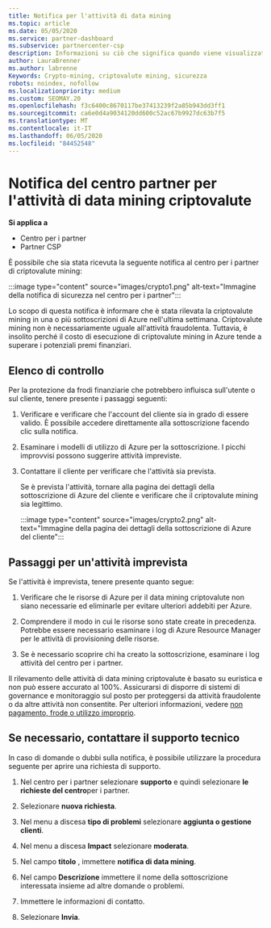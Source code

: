 ```yaml
---
title: Notifica per l'attività di data mining
ms.topic: article
ms.date: 05/05/2020
ms.service: partner-dashboard
ms.subservice: partnercenter-csp
description: Informazioni su ciò che significa quando viene visualizzata una notifica relativa al potenziale data mining criptovalute (o Crypto mining) in una o più sottoscrizioni di Azure.
author: LauraBrenner
ms.author: labrenne
Keywords: Crypto-mining, criptovalute mining, sicurezza
robots: noindex, nofollow
ms.localizationpriority: medium
ms.custom: SEOMAY.20
ms.openlocfilehash: f3c6400c8670117be37413239f2a85b943dd3ff1
ms.sourcegitcommit: ca6e0d4a9034120dd600c52ac67b9927dc63b7f5
ms.translationtype: MT
ms.contentlocale: it-IT
ms.lasthandoff: 06/05/2020
ms.locfileid: "84452548"
---
```

# <a name="partner-center-notification-for-cryptocurrency-mining-activity"></a>Notifica del centro partner per l'attività di data mining criptovalute

**Si applica a**

-  Centro per i partner
-  Partner CSP

È possibile che sia stata ricevuta la seguente notifica al centro per i partner di criptovalute mining:

:::image type="content" source="images/crypto1.png" alt-text="Immagine della notifica di sicurezza nel centro per i partner":::

Lo scopo di questa notifica è informare che è stata rilevata la criptovalute mining in una o più sottoscrizioni di Azure nell'ultima settimana. Criptovalute mining non è necessariamente uguale all'attività fraudolenta. Tuttavia, è insolito perché il costo di esecuzione di criptovalute mining in Azure tende a superare i potenziali premi finanziari.

## <a name="checklist"></a>Elenco di controllo

Per la protezione da frodi finanziarie che potrebbero influisca sull'utente o sul cliente, tenere presente i passaggi seguenti:

1. Verificare e verificare che l'account del cliente sia in grado di essere valido. È possibile accedere direttamente alla sottoscrizione facendo clic sulla notifica.

2. Esaminare i modelli di utilizzo di Azure per la sottoscrizione. I picchi improvvisi possono suggerire attività impreviste.

3. Contattare il cliente per verificare che l'attività sia prevista.

   Se è prevista l'attività, tornare alla pagina dei dettagli della sottoscrizione di Azure del cliente e verificare che il criptovalute mining sia legittimo.

   :::image type="content" source="images/crypto2.png" alt-text="Immagine della pagina dei dettagli della sottoscrizione di Azure del cliente":::

## <a name="steps-for-unexpected-activity"></a>Passaggi per un'attività imprevista

Se l'attività è imprevista, tenere presente quanto segue:

1. Verificare che le risorse di Azure per il data mining criptovalute non siano necessarie ed eliminarle per evitare ulteriori addebiti per Azure.

2. Comprendere il modo in cui le risorse sono state create in precedenza. Potrebbe essere necessario esaminare i log di Azure Resource Manager per le attività di provisioning delle risorse.

3. Se è necessario scoprire chi ha creato la sottoscrizione, esaminare i log attività del centro per i partner.

Il rilevamento delle attività di data mining criptovalute è basato su euristica e non può essere accurato al 100%. Assicurarsi di disporre di sistemi di governance e monitoraggio sul posto per proteggersi da attività fraudolente o da altre attività non consentite. Per ulteriori informazioni, vedere [non pagamento, frode o utilizzo improprio](https://docs.microsoft.com/partner-center/non-payment--fraud--or-misuse).

## <a name="contact-support-if-needed"></a>Se necessario, contattare il supporto tecnico

In caso di domande o dubbi sulla notifica, è possibile utilizzare la procedura seguente per aprire una richiesta di supporto.

1. Nel centro per i partner selezionare **supporto** e quindi selezionare **le richieste del centro**per i partner.

2. Selezionare **nuova richiesta**. 

3. Nel menu a discesa **tipo di problemi** selezionare **aggiunta o gestione clienti**.

4. Nel menu a discesa **Impact** selezionare **moderata**.

5. Nel campo **titolo** , immettere **notifica di data mining**.

6. Nel campo **Descrizione** immettere il nome della sottoscrizione interessata insieme ad altre domande o problemi.

7. Immettere le informazioni di contatto.

8. Selezionare **Invia**.
